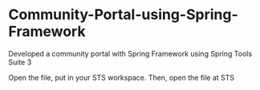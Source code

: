 # Community-Portal-using-Spring-Framework
Developed a community portal with Spring Framework using Spring Tools Suite 3

Open the file, put in your STS workspace. Then, open the file at STS
